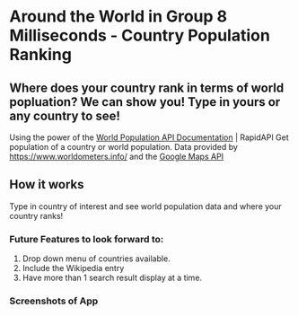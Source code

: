# Around the World in Group 8 Milliseconds - Country Population Ranking

## Where does your country rank in terms of world popluation? We can show you! Type in yours or any country to see!

Using the power of the [World Population API Documentation](https://rapidapi.com/aldair.sr99/api/world-population) | RapidAPI Get population of a country or world population. Data provided by https://www.worldometers.info/ and the [Google Maps API](https://developers.google.com/maps)

## How it works

Type in country of interest and see world population data and where your country ranks!

### Future Features to look forward to:

1. Drop down menu of countries available.
2. Include the Wikipedia entry 
3. Have more than 1 search result display at a time.

### Screenshots of App